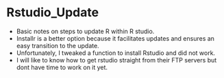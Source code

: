 # Rstudio_Update
- Basic notes on steps to update R within R studio.
- Installr is a better option because it facilitates updates and ensures an easy transition to the update.
- Unfortunately, I tweaked a function to install Rstudio and did not work.
- I will like to know how to get rstudio straight from their FTP servers but dont have time to work on it yet.
